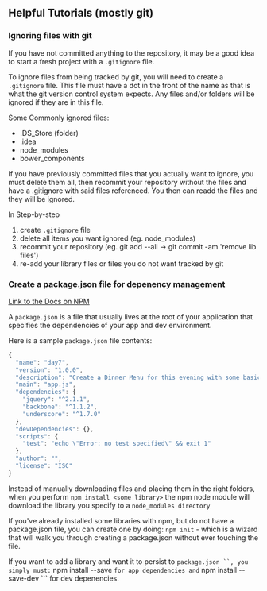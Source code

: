 ## Helpful Tutorials (mostly git)

### Ignoring files with git

If you have not committed anything to the repository, it may be a good idea to start a fresh project with a `.gitignore` file.

To ignore files from being tracked by git, you will need to create a `.gitignore` file.  This file must have a dot in the front of the name as that is what the git version control system expects.  Any files and/or folders will be ignored if they are in this file.

Some Commonly ignored files:
- .DS_Store (folder)
- .idea
- node_modules
- bower_components

If you have previously committed files that you actually want to ignore, you must delete them all, then recommit your repository without the files and have a .gitignore with said files referenced.  You then can readd the files and they will be ignored.

In Step-by-step
1. create ``` .gitignore ``` file
2. delete all items you want ignored (eg. node_modules)
3. recommit your repository (eg. git add --all -> git commit -am 'remove lib files')
4. re-add your library files or files you do not want tracked by git


### Create a package.json file for depenency management

[Link to the Docs on NPM](https://www.npmjs.org/doc/files/package.json.html)

A ``` package.json ``` is a file that usually lives at the root of your application that specifies the dependencies of your app and dev environment.

Here is a sample ``` package.json ``` file contents:

```js
{
  "name": "day7",
  "version": "1.0.0",
  "description": "Create a Dinner Menu for this evening with some basic styling.",
  "main": "app.js",
  "dependencies": {
    "jquery": "^2.1.1",
    "backbone": "^1.1.2",
    "underscore": "^1.7.0"
  },
  "devDependencies": {},
  "scripts": {
    "test": "echo \"Error: no test specified\" && exit 1"
  },
  "author": "",
  "license": "ISC"
}
```
Instead of manually downloading files and placing them in the right folders, when you perform ``` npm install <some library> ``` the npm node module will download the library you specify to a ``` node_modules directory ```

If you've already installed some libraries with npm, but do not have a package.json file, you can create one by doing: ``` npm init ``` - which is a wizard that will walk you through creating a package.json without ever touching the file.

If you want to add a library and want it to persist to ``` package.json ``, you simply must:
  ``` npm install <mylib> --save ```
  for app dependencies and
  ``` npm install <mylib> --save-dev ```
  for dev depenencies.
